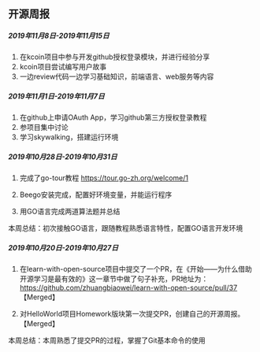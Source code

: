 ## 开源周报

##### **2019年11月8日-2019年11月15日**

1. 在kcoin项目中参与开发github授权登录模块，并进行经验分享
2. kcoin项目尝试编写用户故事
3. 一边review代码一边学习基础知识，前端语言、web服务等内容

##### **2019年11月1日-2019年11月7日**

1. 在github上申请OAuth App，学习github第三方授权登录教程
2. 参项目集中讨论
3. 学习skywalking，搭建运行环境

##### **2019年10月28日-2019年10月31日**

1. 完成了go-tour教程 https://tour.go-zh.org/welcome/1 
2. Beego安装完成，配置好环境变量，并能运行程序

3. 用GO语言完成两道算法题并总结

本周总结：初次接触GO语言，跟随教程熟悉语言特性，配置GO语言开发环境

##### 2019年10月20日-2019年10月27日

1. 在learn-with-open-source项目中提交了一个PR，在《开始——为什么借助开源学习是最有效的》这一章节中做了句子补充，PR地址为： https://github.com/zhuangbiaowei/learn-with-open-source/pull/37  【Merged】

2.  对HelloWorld项目Homework版块第一次提交PR，创建自己的开源周报。 【Merged】

本周总结：本周熟悉了提交PR的过程，掌握了Git基本命令的使用 
